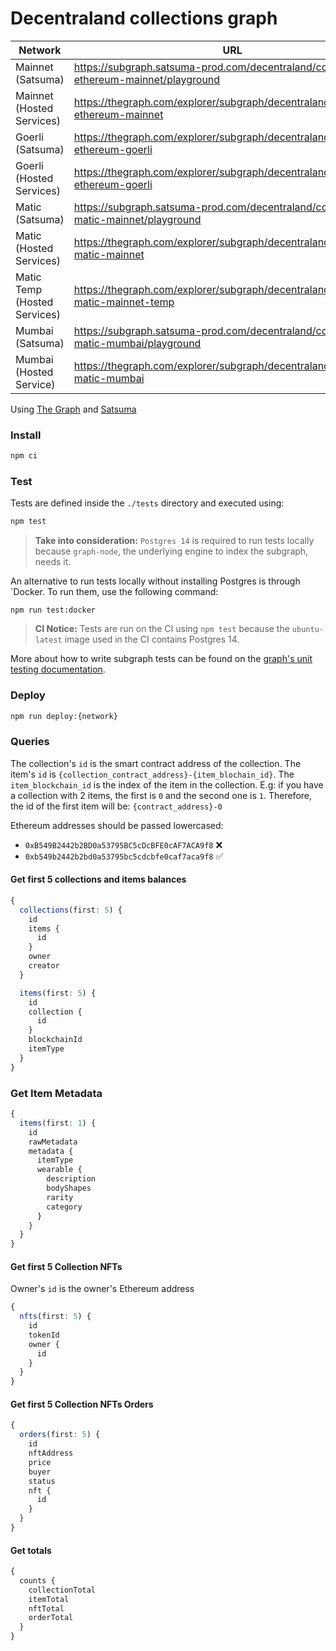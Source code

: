 # Decentraland collections graph

|Network|URL|Current|Previous|
|-|-|-|-|
|Mainnet (Satsuma)|https://subgraph.satsuma-prod.com/decentraland/collections-ethereum-mainnet/playground|Qmf1ouGZcxBegEWodVy5fjFYFgQaB7wzw7j5rHwLcKeSXB|QmXAJWxr83ff8yqZkK8NrWUxETRHyXbq69sy2bmQznT136|
|Mainnet (Hosted Services)|https://thegraph.com/explorer/subgraph/decentraland/collections-ethereum-mainnet|QmPjcwU1HSxWAf9sMyAag6NGSYxP2Y2U2PAx4sPg15mmJZ|QmXAJWxr83ff8yqZkK8NrWUxETRHyXbq69sy2bmQznT136|
|Goerli (Satsuma)|https://thegraph.com/explorer/subgraph/decentraland/collections-ethereum-goerli|QmSSzDJBxX7Kj4EqszCUw3AHiznkt5W1fJEpLhiTsVdaqN|QmbL8a1aMAuKoMZKNjjP2pzyekFqb6AdRWji3nsPnQkEoo|
|Goerli (Hosted Services)|https://thegraph.com/explorer/subgraph/decentraland/collections-ethereum-goerli|QmTNQHzovP1WLp1zBmJvU72uRpHhmzeHe1wb1hwysaXx6F|QmPtETAfzq2eCJ3U7HsS5ugC7L4WK4oNZ6RaNkYoKZZbZL|
|Matic (Satsuma)|https://subgraph.satsuma-prod.com/decentraland/collections-matic-mainnet/playground|Qmf1ouGZcxBegEWodVy5fjFYFgQaB7wzw7j5rHwLcKeSXB|QmUCo2VWg5Cj8C46nS1LNVemLbiXPcf2ad75d3dMrhdpJv|
|Matic (Hosted Services)|https://thegraph.com/explorer/subgraph/decentraland/collections-matic-mainnet|Qmf3igvJs24gozdwCwnDyPNz9DEBQMPQRFmEhUzEvgxZSq|QmUCo2VWg5Cj8C46nS1LNVemLbiXPcf2ad75d3dMrhdpJv|
|Matic Temp (Hosted Services)|https://thegraph.com/explorer/subgraph/decentraland/collections-matic-mainnet-temp|QmXyrt3tNkrnDRopnMdY7Na9y8jbKi1645gbR4cJTURbk5|QmUCo2VWg5Cj8C46nS1LNVemLbiXPcf2ad75d3dMrhdpJv|
|Mumbai (Satsuma)|https://subgraph.satsuma-prod.com/decentraland/collections-matic-mumbai/playground|QmeSvj8AMGwFcQSoDdbMnB1SrVhrhAYq2DaUukEdMDpZ3v|QmQRwsc2CCebd4KVHNVeTcLZacqc3PGU5gt6yEo1n19x7L|
|Mumbai (Hosted Service)|https://thegraph.com/explorer/subgraph/decentraland/collections-matic-mumbai|QmdwRWh1FeGi3bJFYkD1Hu8w2uHvAHzJqbdCtszymfoqDS|QmQRwsc2CCebd4KVHNVeTcLZacqc3PGU5gt6yEo1n19x7L|

Using [The Graph](https://thegraph.com) and [Satsuma](https://www.satsuma.xyz/)

### Install

```bash
npm ci
```

### Test

Tests are defined inside the `./tests` directory and executed using:

```bash
npm test
```

> **Take into consideration:**
>`Postgres 14` is required to run tests locally because `graph-node`, the underlying engine to index the subgraph, needs it.

An alternative to run tests locally without installing Postgres is through `Docker. To run them, use the following command:

```
npm run test:docker
```

> **CI Notice:**
> Tests are run on the CI using `npm test` because the `ubuntu-latest` image used in the CI contains Postgres 14.

More about how to write subgraph tests can be found on the [graph's unit testing documentation](https://thegraph.com/docs/en/developing/unit-testing-framework/).

### Deploy

```bash
npm run deploy:{network}
```

### Queries

The collection's `id` is the smart contract address of the collection.
The item's `id` is `{collection_contract_address}-{item_blochain_id}`. The `item_blockchain_id` is the index of the item in the collection. E.g: if you have a collection with 2 items, the first is `0` and the second one is `1`. Therefore, the id of the first item will be: `{contract_address}-0`

Ethereum addresses should be passed lowercased:

- `0xB549B2442b2BD0a53795BC5cDcBFE0cAF7ACA9f8` ❌
- `0xb549b2442b2bd0a53795bc5cdcbfe0caf7aca9f8` ✅

#### Get first 5 collections and items balances

```typescript
{
  collections(first: 5) {
    id
    items {
      id
    }
    owner
    creator
  }

  items(first: 5) {
    id
    collection {
      id
    }
    blockchainId
    itemType
  }
}
```

### Get Item Metadata

```typescript
{
  items(first: 1) {
    id
    rawMetadata
    metadata {
      itemType
      wearable {
        description
        bodyShapes
        rarity
        category
      }
    }
  }
}
```

#### Get first 5 Collection NFTs

Owner's `id` is the owner's Ethereum address

```typescript
{
  nfts(first: 5) {
    id
    tokenId
    owner {
      id
    }
  }
}
```

#### Get first 5 Collection NFTs Orders

```typescript
{
  orders(first: 5) {
    id
    nftAddress
    price
    buyer
    status
    nft {
      id
    }
  }
}
```

#### Get totals

```typescript
{
  counts {
    collectionTotal
    itemTotal
    nftTotal
    orderTotal
  }
}
```
